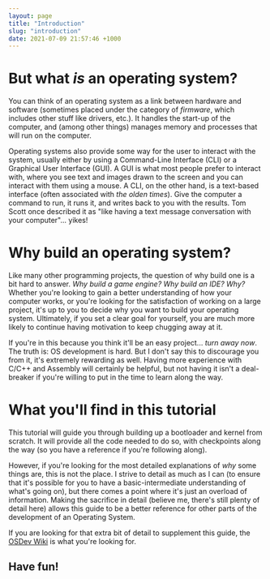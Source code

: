 ```yaml
---
layout: page
title: "Introduction"
slug: "introduction"
date: 2021-07-09 21:57:46 +1000
---
```


# But what *is* an operating system?
You can think of an operating system as a link between hardware and software (sometimes placed under the category of *firmware*, which includes other stuff like drivers, etc.). It handles the start-up of the computer, and (among other things) manages memory and processes that will run on the computer.

Operating systems also provide some way for the user to interact with the system, usually either by using a Command-Line Interface (CLI) or a Graphical User Interface (GUI). A GUI is what most people prefer to interact with, where you see text and images drawn to the screen and you can interact with them using a mouse. A CLI, on the other hand, is a text-based interface (often associated with *the olden times*). Give the computer a command to run, it runs it, and writes back to you with the results. Tom Scott once described it as "like having a text message conversation with your computer"... yikes!

# Why build an operating system?
Like many other programming projects, the question of why build one is a bit hard to answer. *Why build a game engine? Why build an IDE? Why?* Whether you're looking to gain a better understanding of how your computer works, or you're looking for the satisfaction of working on a large project, it's up to you to decide why you want to build your operating system. Ultimately, if you set a clear goal for yourself, you are much more likely to continue having motivation to keep chugging away at it.

If you're in this because you think it'll be an easy project... *turn away now*. The truth is: OS development is hard. But I don't say this to discourage you from it, it's extremely rewarding as well. Having more experience with C/C++ and Assembly will certainly be helpful, but not having it isn't a deal-breaker if you're willing to put in the time to learn along the way.

# What you'll find in this tutorial
This tutorial will guide you through building up a bootloader and kernel from scratch. It will provide all the code needed to do so, with checkpoints along the way (so you have a reference if you're following along).

However, if you're looking for the most detailed explanations of *why* some things are, this is not the place. I strive to detail as much as I can (to ensure that it's possible for you to have a basic-intermediate understanding of what's going on), but there comes a point where it's just an overload of information. Making the sacrifice in detail (believe me, there's still plenty of detail here) allows this guide to be a better reference for other parts of the development of an Operating System.

If you are looking for that extra bit of detail to supplement this guide, the [OSDev Wiki](https://wiki.osdev.org/Main_Page) is what you're looking for.

## Have fun!
